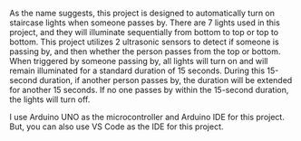 As the name suggests, this project is designed to automatically turn on staircase lights when someone passes by. There are 7 lights used in this project, and they will illuminate sequentially from bottom to top or top to bottom.
This project utilizes 2 ultrasonic sensors to detect if someone is passing by, and then whether the person passes from the top or bottom.
When triggered by someone passing by, all lights will turn on and will remain illuminated for a standard duration of 15 seconds. During this 15-second duration, if another person passes by, the duration will be extended for another 15 seconds. If no one passes by within the 15-second duration, the lights will turn off.

I use Arduino UNO as the microcontroller and Arduino IDE for this project. But, you can also use VS Code as the IDE for this project.

